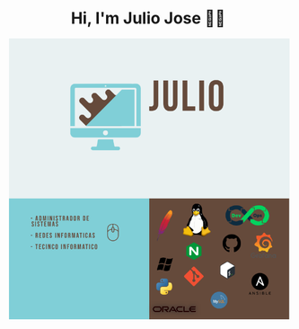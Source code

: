 <h1 align="center">Hi, I'm Julio Jose 👨‍💻 </h1>

<div style="text-align:right">
    <img src="./img/foto.png" alt="Descripción de la imagen" width="500"/>
</div>
<!--
**JJVT02/JJVT02** is a ✨ _special_ ✨ repository because its `README.md` (this file) appears on your GitHub profile.

Here are some ideas to get you started:

- 🔭 I’m currently working on ...
- 🌱 I’m currently learning ...
- 👯 I’m looking to collaborate on ...
- 🤔 I’m looking for help with ...
- 💬 Ask me about ...
- 📫 How to reach me: ...
- 😄 Pronouns: ...
- ⚡ Fun fact: ...
-->
